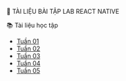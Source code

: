 👋 TÀI LIỆU BÀI TẬP LAB REACT NATIVE 

📚 Tài liệu học tập
- [Tuần 01](https://github.com/hoanghuytoi/HoangHuyToi_21004305_THNhom3_ReactNative/tree/main/Tuan01)
- [Tuần 02](https://github.com/hoanghuytoi/HoangHuyToi_21004305_THNhom3_ReactNative/tree/main/Tuan02)
- [Tuần 03](https://github.com/hoanghuytoi/HoangHuyToi_21004305_THNhom3_ReactNative/tree/main/Tuan03)
- [Tuần 04](https://github.com/hoanghuytoi/HoangHuyToi_21004305_THNhom3_ReactNative/tree/main/Tuan04)
- [Tuần 05](https://github.com/hoanghuytoi/HoangHuyToi_21004305_THNhom3_ReactNative/tree/main/Tuan05)


